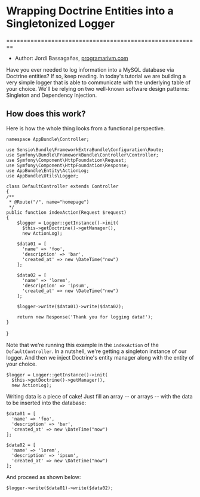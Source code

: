 # Wrapping Doctrine Entities into a Singletonized Logger
========================================================

* Author: Jordi Bassagañas, [programarivm.com](http://programarivm.com)

Have you ever needed to log information into a MySQL database via Doctrine entities? If so, keep reading. In today's tutorial we are building a very simple logger that is able to communicate with the underlying table of your choice. We'll be relying on two well-known software design patterns: Singleton and Dependency Injection.

## How does this work?

Here is how the whole thing looks from a functional perspective.

    namespace AppBundle\Controller;

    use Sensio\Bundle\FrameworkExtraBundle\Configuration\Route;
    use Symfony\Bundle\FrameworkBundle\Controller\Controller;
    use Symfony\Component\HttpFoundation\Request;
    use Symfony\Component\HttpFoundation\Response;
    use AppBundle\Entity\ActionLog;
    use AppBundle\Utils\Logger;

    class DefaultController extends Controller
    {
    /**
     * @Route("/", name="homepage")
     */
    public function indexAction(Request $request)
    {
        $logger = Logger::getInstance()->init(
          $this->getDoctrine()->getManager(),
          new ActionLog);

        $data01 = [
          'name' => 'foo',
          'description' => 'bar',
          'created_at' => new \DateTime("now")
        ];

        $data02 = [
          'name' => 'lorem',
          'description' => 'ipsum',
          'created_at' => new \DateTime("now")
        ];

        $logger->write($data01)->write($data02);

        return new Response('Thank you for logging data!');
    }
}

Note that we're running this example in the `indexAction` of the `DefaultController`. In a nutshell, we're getting a singleton instance of our logger. And then we inject Doctrine's entity manager along with the entity of your choice.

    $logger = Logger::getInstance()->init(
      $this->getDoctrine()->getManager(),
      new ActionLog);

Writing data is a piece of cake! Just fill an array -- or arrays -- with the data to be inserted into the database:

    $data01 = [
      'name' => 'foo',
      'description' => 'bar',
      'created_at' => new \DateTime("now")
    ];

    $data02 = [
      'name' => 'lorem',
      'description' => 'ipsum',
      'created_at' => new \DateTime("now")
    ];

And proceed as shown below:

    $logger->write($data01)->write($data02);
